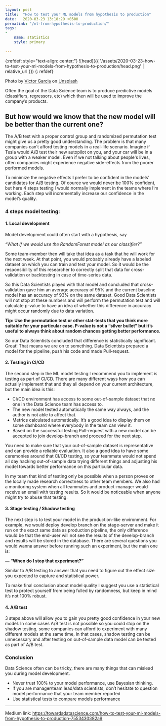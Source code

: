 ```yaml
---
layout: post
title:  "How to test your ML models from hypothesis to production"
date:   2020-03-23 13:18:29 +0500
permalink: "/ml-from-hypothesis-to-production/"
tags:
- 
    name: statistics
    style: primary
    
---
```

{:refdef: style="text-align: center;"}
![head]({{ '/assets/2020-03-23-how-to-test-your-ml-models-from-hypothesis-to-production/head.png' | relative_url }})
{: refdef}

Photo by [Victor Garcia](https://unsplash.com/@victor_g) on [Unsplash](https://unsplash.com/s/photos/pipeline)

Often the goal of the Data Science team is to produce predictive models (classifiers, regressors, etc) which then will be used to improve the company’s products.

## But how would we know that the new model will be better than the current one?

The A/B test with a proper control group and randomized permutation test might give us a pretty good understanding. The problem is that many companies can’t afford testing models in a real-life scenario. Imagine if Tesla would A/B test their new autopilot on you, and your car will be in a group with a weaker model. Even if we not talking about people's lives, often companies might experience negative side-effects from the poorer performed models.

To minimize the negative effects I prefer to be confident in the models' candidates for A/B testing. Of cource we would never be 100% confident, but here 4 steps testing I would normally implement in the teams where I’m working. Each step will incrementally increase our confidence in the model’s quality.


### 4 steps model testing:

#### 1. Local development

Model development could often start with a hypothesis, say

*“What if we would use the RandomForest model as our classifier?”*

Some team-member then will take that idea as a task that he will work for the next week. At that point, you would probably already have a labeled dataset on which you can train and test your model. So it would be the responsibility of this researcher to correctly split that data for cross-validation or backtesting in case of time-series data.

So this Data Scientists played with that model and concluded that cross-validation gave him an average accuracy of 95% and the current baseline model has an accuracy of 93% on the same dataset. Good Data Scientists will not stop at these numbers and will perform the permutation test and will calculate p-value to have an idea of whether this difference in accuracy might occur randomly due to data variation.

**Tip: Use the permutation test or other stat-tests that you think more suitable for your particular case. P-value is not a “silver bullet” but it’s useful to always think about random chances getting better performance.**

So our Data Scientists concluded that difference is statistically significant. Great! That means we are on to something. Data Scientists prepared a model for the pipeline, push his code and made Pull-request.

#### 2. Testing in CI/CD

The second step in the ML model testing I recommend you to implement is testing as part of CI/CD. There are many different ways how you can actually implement that and they all depend on your current architecture, but the main idea is this:
 * CI/CD environment has access to some out-of-sample dataset that no one in the Data Science team has access to.
 * The new model tested automatically the same way always, and the author is not able to affect that.
 * Metrics calculated automatically. It’s a good idea to display them on some dashboard where everybody in the team can view it.
 * Based on the successful testing Pull-request with a new model can be accepted to join develop-branch and proceed for the next step.

You need to make sure that your out-of-sample dataset is representative and can provide a reliable evaluation. It also a good idea to have some ceremonies around that CI/CD testing, so your teammate would not spend all day hacking out-of-sample data trying different things and adjusting his model towards better performance on this particular data.

In my team that kind of testing only be possible when a person proves on the locally made research correctness to other team members. We also had a monitoring system when all teammates and product-manager would receive an email with testing results. So it would be noticeable when anyone might try to abuse that testing.

#### 3. Stage testing / Shadow testing

The next step is to test your model in the production-like environment. For example, we would deploy develop branch on the stage-server and make it run on the exact same data as production pipeline, the only difference would be that the end-user will not see the results of the develop-branch and results will be stored in the database. There are several questions you would wanna answer before running such an experiment, but the main one is:

**— “When do I stop that experiment?”**

Similar to A/B testing to answer that you need to figure out the effect size you expected to capture and statistical power.

To make final conclusion about model quality I suggest you use a statistical test to protect yourself from being fulled by randomness, but keep in mind it’s not 100% robust.

#### 4. A/B test

3 steps above will allow you to gain you pretty good confidence in your new model. In some cases A/B test is not possible so you could stop on the shadow testing, some companies can afford to experiment with many different models at the same time, in that cases, shadow testing can be unnecessary and after testing on out-of-sample data model can be tested as part of A/B test.

### Conclusion

Data Science often can be tricky, there are many things that can mislead you during model development.

* Never trust 100% to your model performance, use Bayesian thinking.
* If you are manager/team lead/data scientists, don’t hesitate to question model performance that your team member reported
* Use statistical tests to compare models performance

-----
Medium link: https://towardsdatascience.com/how-to-test-your-ml-models-from-hypothesis-to-production-7553430382a9